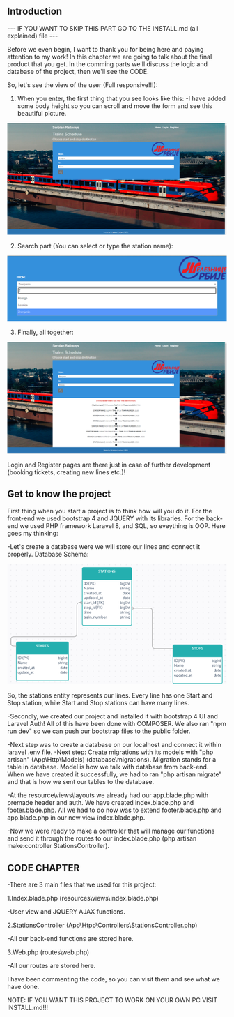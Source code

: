 ## Introduction

--- IF YOU WANT TO SKIP THIS PART GO TO THE INSTALL.md (all explained) file ---

Before we even begin, I want to thank you for being here and paying attention to my work!
In this chapter we are going to talk about the final product that you get. In the comming parts we'll discuss the logic and database of the project, then we'll see the CODE.

So, let's see the view of the user (Full responsive!!!):

1. When you enter, the first thing that you see looks like this:
-I have added some body height so you can scroll and move the form and see this beautiful picture.
<img src="home.png">

2. Search part (You can select or type the station name):

<img src="search.png">

3. Finally, all together:

<img src="page.png">

Login and Register pages are there just in case of further development (booking tickets, creating new lines etc.)!
## Get to know the project

First thing when you start a project is to think how will you do it. For the front-end we used bootstrap 4 and JQUERY with its libraries. For the back-end we used PHP framework Laravel 8, and SQL, so eveything is OOP.  Here goes my thinking:

-Let's create a database were we will store our lines and connect it properly.
Database Schema:

<img src="databaseSchema.png">

So, the stations entity represents our lines. Every line has one Start and Stop station, while Start and Stop stations can have many lines.

-Secondly, we created our project and installed it with bootstrap 4 UI and Laravel Auth! All of this have been done with COMPOSER. We also ran "npm run dev" so we can push our bootstrap files to the public folder.

-Next step was to create a database on our localhost and connect it within laravel .env file.
-Next step: Create migrations with its models with "php artisan" (App\Http\Models) (database\migrations). Migration stands for a table in database. Model is how we talk with database from back-end. When we have created it successfully, we had to ran "php artisan migrate" and that is how we sent our tables to the database.

-At the resource\views\layouts we already had our app.blade.php with premade header and auth. We have created index.blade.php and footer.blade.php. All we had to do now was to extend footer.blade.php and app.blade.php in our new view index.blade.php. 

-Now we were ready to make a controller that will manage our functions and send it through the routes to our index.blade.php (php artisan make:controller StationsController).

## CODE CHAPTER

-There are 3 main files that we used for this project:

1.Index.blade.php (resources\views\index.blade.php)

-User view and JQUERY AJAX functions.

2.StationsController (App\Htpp\Controllers\StationsController.php)

-All our back-end functions are stored here.

3.Web.php (routes\web.php)

-All our routes are stored here.

I have been commenting the code, so you can visit them and see what we have done. 

NOTE: IF YOU WANT THIS PROJECT TO WORK ON YOUR OWN PC VISIT INSTALL.md!!!

